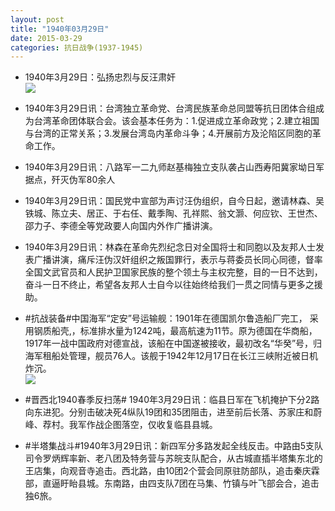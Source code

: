 ```yaml
---
layout: post
title: "1940年03月29日"
date: 2015-03-29
categories: 抗日战争(1937-1945)
---
```


<meta name="referrer" content="no-referrer" />

- 1940年3月29日：弘扬忠烈与反汪肃奸 <br/><img src="https://ww2.sinaimg.cn/large/aca367d8jw1eqmwe27k6mj211h0hm4bi.jpg" />

- 1940年3月29日讯：台湾独立革命党、台湾民族革命总同盟等抗日团体合组成为台湾革命团体联合会。该会基本任务为：1.促进成立革命政党；2.建立祖国与台湾的正常关系；3.发展台湾岛内革命斗争；4.开展前方及沦陷区同胞的革命工作。 

- 1940年3月29日讯：八路军一二九师赵基梅独立支队袭占山西寿阳冀家坳日军据点，歼灭伪军80余人 

- 1940年3月29日讯：国民党中宣部为声讨汪伪组织，自今日起，邀请林森、吴铁城、陈立夫、居正、于右任、戴季陶、孔祥熙、翁文灏、何应钦、王世杰、邵力子、李德全等党政要人向国内外作广播讲演。 

- 1940年3月29日讯：林森在革命先烈纪念日对全国将士和同胞以及友邦人士发表广播讲演，痛斥汪伪汉奸组织之叛国罪行，表示与蒋委员长同心同德，督率全国文武官员和人民护卫国家民族的整个领土与主权完整，目的一日不达到，奋斗一日不终止，希望各友邦人士自今以往始终给我们一贯之同情与更多之援助。 

- #抗战装备#中国海军“定安”号运输舰：1901年在德国凯尔鲁造船厂完工， 采用钢质船壳,，标准排水量为1242吨，最高航速为11节。原为德国在华商船，1917年一战中国政府对德宣战，该船在中国遂被接收，最初改名“华癸”号，归海军租船处管理，舰员76人。该舰于1942年12月17日在长江三峡附近被日机炸沉。  <br/><img src="https://ww4.sinaimg.cn/large/aca367d8jw1eqmdbud6i4j20a00jfgnm.jpg" />

- #晋西北1940春季反扫荡# 1940年3月29日讯：临县日军在飞机掩护下分2路向东进犯。分别击破决死4纵队19团和35团阻击，进至前后长落、苏家庄和蔚峰、荐村。我军作战企图落空，仅收复临县县城。 

- #半塔集战斗#1940年3月29日讯：新四军分多路发起全线反击。中路由5支队司令罗炳辉率新、老八团及特务营与苏皖支队配合，从古城直插半塔集东北的王店集，向观音寺追击。西北路，由10团2个营会同原驻防部队，追击秦庆霖部，直逼盱眙县城。东南路，由四支队7团在马集、竹镇与叶飞部会合，追击独6旅。 

